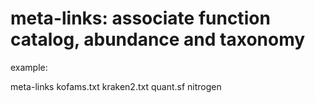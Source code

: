 # meta-links: associate function catalog, abundance and taxonomy

example: 
  
  meta-links  kofams.txt  kraken2.txt  quant.sf nitrogen
